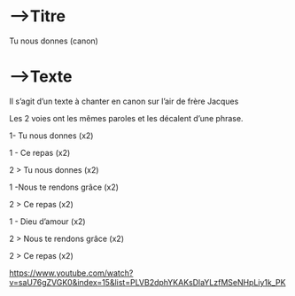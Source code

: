 

# -->Titre

Tu nous donnes (canon)



# -->Texte



Il s’agit d’un texte à chanter en canon sur l’air de frère Jacques

Les 2 voies ont les mêmes paroles et les décalent d’une phrase.



1- Tu nous donnes (x2)



1 - Ce repas (x2)

2 > Tu nous donnes (x2)



1 -Nous te rendons grâce (x2)

2 > Ce repas (x2)



1 - Dieu d’amour (x2)

2 > Nous te rendons grâce (x2)



2 > Ce repas (x2)



https://www.youtube.com/watch?v=saU76gZVGK0&index=15&list=PLVB2dphYKAKsDlaYLzfMSeNHpLiy1k_PK

